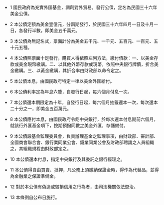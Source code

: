 * 1 國民政府為充實外匯基金，調劑對外貿易，發行公債，定名為民國三十六年美金公債。

* 2 本公債定額為美金壹億元，分兩期發行，於民國三十六年四月一日及十月一日，各發行半數，即美金五千萬元。

* 3 本公債為無記名式，票面計分為美金五千元、一千元、五百元、一百元、五十元五種。

* 4 本公債照票面十足發行，購買人得依照左列方法，繳付債款：一、以美金存款或美金現幣繳購。二、以其他外幣存款或現幣，依照中央銀行牌價，折合美金繳購。三、以黃金繳購，其折合率由財政部以命令定之。

* 5 本公債本息，由國民政府特定一律以美金外匯給付。

* 6 本公債利率定為年息六釐，自發行日起，每六個月付息一次。

* 7 本公債還本期限定為十年，自發行日起，每六個月抽籤還本一次，每次還本二十分之一，即美金五百萬元。

* 8 本公債應付本息，由國民政府令飭中央銀行，於每次還本付息期前六個月，就該行外匯基金項下，按期預撥同數之美金外匯，存儲備付。

* 9 本公債設基金監理委員會，負責辦理基金之監理事項，由財政部、審計部、全國商會聯合會、銀行業同業公會、錢業同業公會及財政部聘請之人員組織之，其組織規程由財政部定之。

* 10 本公債還本付息，指定中央銀行及其委託之銀行經理之。

* 11 本公債得自由買賣、抵押，凡公務上須繳納保證金時，得作為代替品，並得為金融業之保證準備金。

* 12 對於本公債有偽造或毀損信用之行為者，由司法機關依法懲治。

* 13 本條例自公布日施行。


